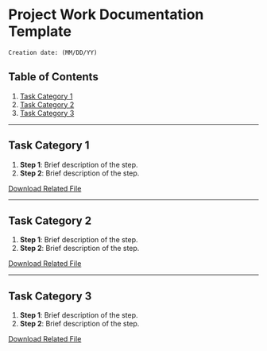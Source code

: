 # Project Work Documentation Template

`Creation date: (MM/DD/YY)`

## Table of Contents

1. [Task Category 1](#task-category-1)
2. [Task Category 2](#task-category-2)
3. [Task Category 3](#task-category-3)

<!-- Add more categories as needed -->

---

## Task Category 1

1. **Step 1**: Brief description of the step.
2. **Step 2**: Brief description of the step.

[Download Related File](#)

---

## Task Category 2

1. **Step 1**: Brief description of the step.
2. **Step 2**: Brief description of the step.

[Download Related File](#)

---

## Task Category 3

1. **Step 1**: Brief description of the step.
2. **Step 2**: Brief description of the step.

[Download Related File](#)

<!-- Add more categories as needed -->
